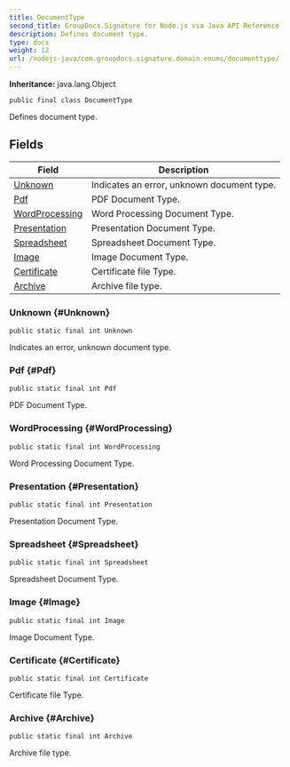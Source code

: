 ```yaml
---
title: DocumentType
second_title: GroupDocs.Signature for Node.js via Java API Reference
description: Defines document type.
type: docs
weight: 12
url: /nodejs-java/com.groupdocs.signature.domain.enums/documenttype/
---
```

**Inheritance:**
java.lang.Object
```
public final class DocumentType
```

Defines document type.
## Fields

| Field | Description |
| --- | --- |
| [Unknown](#Unknown) | Indicates an error, unknown document type. |
| [Pdf](#Pdf) | PDF Document Type. |
| [WordProcessing](#WordProcessing) | Word Processing Document Type. |
| [Presentation](#Presentation) | Presentation Document Type. |
| [Spreadsheet](#Spreadsheet) | Spreadsheet Document Type. |
| [Image](#Image) | Image Document Type. |
| [Certificate](#Certificate) | Certificate file Type. |
| [Archive](#Archive) | Archive file type. |
### Unknown {#Unknown}
```
public static final int Unknown
```


Indicates an error, unknown document type.

### Pdf {#Pdf}
```
public static final int Pdf
```


PDF Document Type.

### WordProcessing {#WordProcessing}
```
public static final int WordProcessing
```


Word Processing Document Type.

### Presentation {#Presentation}
```
public static final int Presentation
```


Presentation Document Type.

### Spreadsheet {#Spreadsheet}
```
public static final int Spreadsheet
```


Spreadsheet Document Type.

### Image {#Image}
```
public static final int Image
```


Image Document Type.

### Certificate {#Certificate}
```
public static final int Certificate
```


Certificate file Type.

### Archive {#Archive}
```
public static final int Archive
```


Archive file type.

